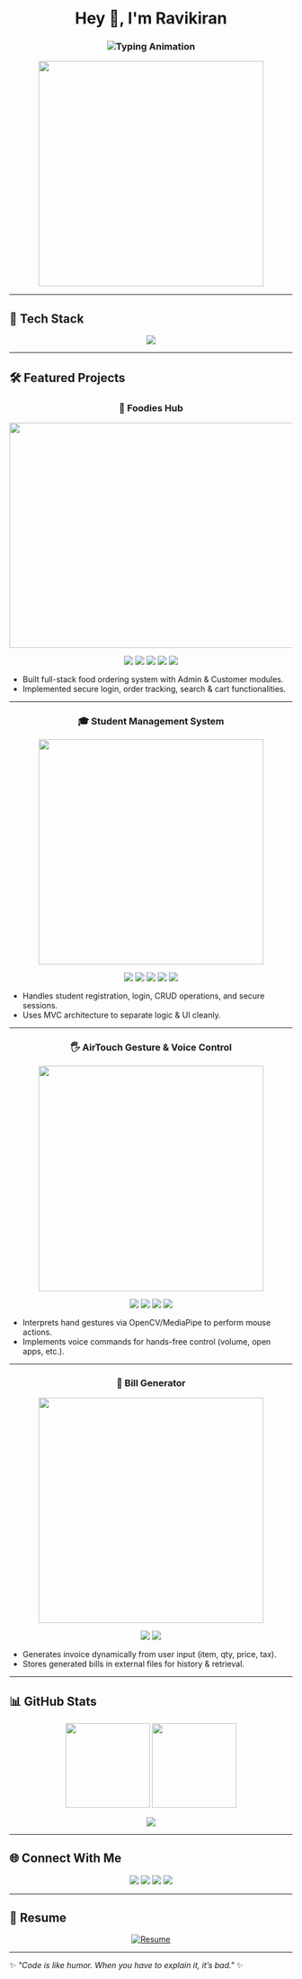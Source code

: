 <!-- Profile Header -->
<h1 align="center">Hey 👋, I'm Ravikiran</h1>
<h3 align="center">
  <img src="https://readme-typing-svg.demolab.com?font=Fira+Code&size=25&pause=1000&color=00C2FF&center=true&vCenter=true&width=600&lines=Java+Developer;Fullstack+Learner;Tech+Explorer;Open+Source+Contributor" alt="Typing Animation" />
</h3>
<p align="center">
  <img src="https://media.giphy.com/media/qgQUggAC3Pfv687qPC/giphy.gif" width="400"/>
</p>

---

## 🚀 Tech Stack  
<p align="center">
  <img src="https://skillicons.dev/icons?i=java,spring,mysql,html,css,js,react,python,django,git,github,linux,vscode,eclipse,intellij&theme=light" />
</p>

---


## 🛠 Featured Projects  

<h3 align="center">🍔 Foodies Hub</h3>
<p align="center">
  <a href="https://github.com/ravi5781/Foodies-Hub">
    <img src="https://media2.giphy.com/media/v1.Y2lkPTc5MGI3NjExd3J1aXl6MmQyYXBjZW5ycGN0dnk5a3F0bGZ0dGM4Nm8zc20xZWsxaSZlcD12MV9pbnRlcm5hbF9naWZfYnlfaWQmY3Q9Zw/Hu475i12tHBg94FIeD/giphy.gif" width="600" height="400"/>
  </a>
</p>
<p align="center">
  <img src="https://img.shields.io/badge/Java-007396?style=for-the-badge&logo=java&logoColor=white"/>
  <img src="https://img.shields.io/badge/Servlets-6DB33F?style=for-the-badge&logo=apache-tomcat&logoColor=white"/>
  <img src="https://img.shields.io/badge/JSP-FF6900?style=for-the-badge&logo=java&logoColor=white"/>
  <img src="https://img.shields.io/badge/JDBC-00758F?style=for-the-badge&logo=mysql&logoColor=white"/>
  <img src="https://img.shields.io/badge/MySQL-003B57?style=for-the-badge&logo=mysql&logoColor=white"/>
</p>
<ul>
  <li>Built full-stack food ordering system with Admin & Customer modules.</li>
  <li>Implemented secure login, order tracking, search & cart functionalities.</li>
</ul>


---

<h3 align="center">🎓 Student Management System</h3>
<p align="center">
  <a href="https://github.com/ravi5781/student_management">
    <img src="https://media.giphy.com/media/L1R1tvI9svkIWwpVYr/giphy.gif" width="400"/>
  </a>
</p>
<p align="center">
  <img src="https://img.shields.io/badge/Java-007396?style=for-the-badge&logo=java&logoColor=white"/>
  <img src="https://img.shields.io/badge/JSP-FF6900?style=for-the-badge&logo=java&logoColor=white"/>
  <img src="https://img.shields.io/badge/Servlets-6DB33F?style=for-the-badge&logo=apache-tomcat&logoColor=white"/>
  <img src="https://img.shields.io/badge/JDBC-00758F?style=for-the-badge&logo=mysql&logoColor=white"/>
  <img src="https://img.shields.io/badge/MySQL-003B57?style=for-the-badge&logo=mysql&logoColor=white"/>
</p>
<ul>
  <li>Handles student registration, login, CRUD operations, and secure sessions.</li>
  <li>Uses MVC architecture to separate logic & UI cleanly.</li>
</ul>

---

<h3 align="center">🖐 AirTouch Gesture & Voice Control</h3>
<p align="center">
  <a href="https://github.com/ravi5781/AirTouch-Gesture-and-Voice-Command-Interface-for-PCs">
    <img src="https://media.giphy.com/media/ZVik7pBtu9dNS/giphy.gif" width="400"/>
  </a>
</p>
<p align="center">
  <img src="https://img.shields.io/badge/Python-3776AB?style=for-the-badge&logo=python&logoColor=white"/>
  <img src="https://img.shields.io/badge/OpenCV-5C3EE8?style=for-the-badge&logo=opencv&logoColor=white"/>
  <img src="https://img.shields.io/badge/MediaPipe-4285F4?style=for-the-badge&logo=google&logoColor=white"/>
  <img src="https://img.shields.io/badge/SpeechRecognition-FF8C00?style=for-the-badge&logo=google&logoColor=white"/>
</p>
<ul>
  <li>Interprets hand gestures via OpenCV/MediaPipe to perform mouse actions.</li>
  <li>Implements voice commands for hands-free control (volume, open apps, etc.).</li>
</ul>

---
<h3 align="center">🧾 Bill Generator</h3>
<p align="center">
  <a href="https://github.com/ravi5781/Bill_Generator_System">
    <img src="https://media0.giphy.com/media/v1.Y2lkPTc5MGI3NjExdjlnZ3Y3OTZxbW00dzU1NGl6dGxnaTAyNHQ0bHR4ZDlwemZreTk1byZlcD12MV9pbnRlcm5hbF9naWZfYnlfaWQmY3Q/QytRJAvwnaU7rvvjxC/giphy.gif" width="400"/>
  </a>
</p>
<p align="center">
  <img src="https://img.shields.io/badge/Java-007396?style=for-the-badge&logo=java&logoColor=white"/>
  <img src="https://img.shields.io/badge/FileHandling-F3CA20?style=for-the-badge&logo=apache&logoColor=white"/>
</p>
<ul>
  <li>Generates invoice dynamically from user input (item, qty, price, tax).</li>
  <li>Stores generated bills in external files for history & retrieval.</li>
</ul>



---




## 📊 GitHub Stats  
<p align="center">
  <img src="https://github-readme-stats.vercel.app/api?username=ravi5781&theme=react&show_icons=true&hide_border=true" height="150"/>
  <img src="https://github-readme-streak-stats.herokuapp.com?user=ravi5781&theme=react&hide_border=true" height="150"/>
</p>

<p align="center">
  <img src="https://github-profile-trophy.vercel.app/?username=ravi5781&theme=radical&no-frame=true&row=1&column=6" />
</p>

---

## 🌐 Connect With Me  
<p align="center">
  <a href="mailto:ravikiransh018@gmail.com"><img src="https://img.shields.io/badge/-Gmail-D14836?style=for-the-badge&logo=gmail&logoColor=white"></a>
  <a href="https://www.linkedin.com/in/ravikiransh17/"><img src="https://img.shields.io/badge/-LinkedIn-0077B5?style=for-the-badge&logo=linkedin&logoColor=white"></a>
  <a href="https://github.com/ravi5781"><img src="https://img.shields.io/badge/-GitHub-181717?style=for-the-badge&logo=github&logoColor=white"></a>
  <a href="https://instagram.com/rs_kumbar_18"><img src="https://img.shields.io/badge/-Instagram-E4405F?style=for-the-badge&logo=instagram&logoColor=white"></a>
</p>

---

## 📄 Resume  
<p align="center">
  <a href="https://drive.google.com/file/d/1ubjDSX5p9EMPiek0GYEf5rqIUm2ZFlCt/view?usp=drive_link" target="_blank">
    <img src="https://img.shields.io/badge/Download%20Resume-4285F4?style=for-the-badge&logo=google-drive&logoColor=white" alt="Resume"/>
  </a>
</p>

---

✨ *"Code is like humor. When you have to explain it, it’s bad."* ✨
